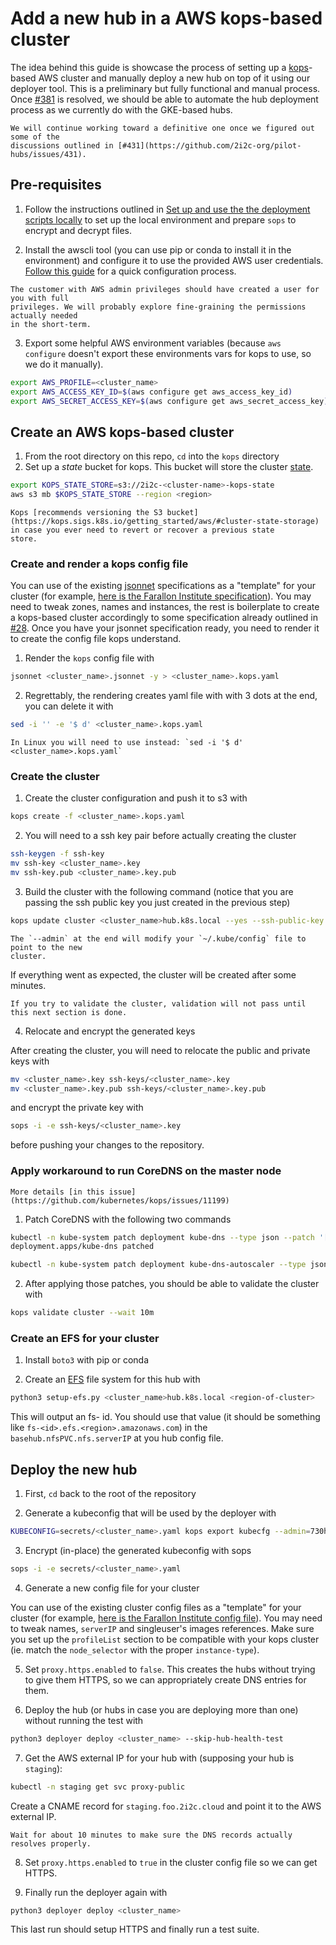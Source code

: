 # Add a new hub in a AWS kops-based cluster

The idea behind this guide is showcase the process of setting up a 
[kops](https://kops.sigs.k8s.io/getting_started/aws/)-based AWS
cluster and manually deploy a new hub on top of it using our deployer tool.
This is a preliminary but fully functional and manual process. Once
[#381](https://github.com/2i2c-org/pilot-hubs/issues/381) is resolved, we should be able
to automate the hub deployment process as we currently do with the GKE-based hubs.

```{note}
We will continue working toward a definitive one once we figured out some of the
discussions outlined in [#431](https://github.com/2i2c-org/pilot-hubs/issues/431).
```

## Pre-requisites

1. Follow the instructions outlined in
[Set up and use the the deployment scripts locally](./manual-deploy.md) to set up the
local environment and prepare `sops` to encrypt and decrypt files.

2. Install the awscli tool (you can use pip or conda to install it in the environment)
and configure it to use the provided AWS user credentials. [Follow this guide](https://docs.aws.amazon.com/cli/latest/userguide/cli-configure-quickstart.html#cli-configure-quickstart-config)
for a quick configuration process.

```{note}
The customer with AWS admin privileges should have created a user for you with full
privileges. We will probably explore fine-graining the permissions actually needed
in the short-term.
```

3. Export some helpful AWS environment variables (because `aws configure` doesn't export
these environments vars for kops to use, so we do it manually).

```bash
export AWS_PROFILE=<cluster_name>
export AWS_ACCESS_KEY_ID=$(aws configure get aws_access_key_id)
export AWS_SECRET_ACCESS_KEY=$(aws configure get aws_secret_access_key)
```

## Create an AWS kops-based cluster

1. From the root directory on this repo, `cd` into the `kops` directory
2. Set up a *state* bucket for kops. This bucket will store the cluster
[state](https://kops.sigs.k8s.io/state/).

``` bash
export KOPS_STATE_STORE=s3://2i2c-<cluster-name>-kops-state
aws s3 mb $KOPS_STATE_STORE --region <region>
```

```{note}
Kops [recommends versioning the S3 bucket](https://kops.sigs.k8s.io/getting_started/aws/#cluster-state-storage) in case you ever need to revert or recover a previous state
store.
```

### Create and render a kops config file

You can use 
of the existing [jsonnet](https://jsonnet.org/) specifications as a "template" for your cluster (for example, [here is the Farallon Institute specification](https://github.com/2i2c-org/pilot-hubs/blob/master/kops/farallon.jsonnet)).
You may need to tweak zones, names and instances, the rest is boilerplate to create a
kops-based cluster accordingly to some specification already outlined in 
[#28](https://github.com/2i2c-org/pangeo-hubs/issues/28). Once you have your jsonnet
specification ready, you need to render it to create the config file kops understand.

1. Render the `kops` config file with

```bash
jsonnet <cluster_name>.jsonnet -y > <cluster_name>.kops.yaml
```

2. Regrettably, the rendering creates yaml file with with 3 dots at the end, you can 
delete it with

```bash
sed -i '' -e '$ d' <cluster_name>.kops.yaml
```

```{note}
In Linux you will need to use instead: `sed -i '$ d' <cluster_name>.kops.yaml`
```

### Create the cluster

1. Create the cluster configuration and push it to s3 with

```bash
kops create -f <cluster_name>.kops.yaml
```

2. You will need to a ssh key pair before actually creating the cluster

```bash
ssh-keygen -f ssh-key
mv ssh-key <cluster_name>.key
mv ssh-key.pub <cluster_name>.key.pub
```

3. Build the cluster with the following command (notice that you are passing the ssh public key you just 
created in the previous step)

```bash
kops update cluster <cluster_name>hub.k8s.local --yes --ssh-public-key <cluster_name>.key.pub --admin
```

```{note}
The `--admin` at the end will modify your `~/.kube/config` file to point to the new 
cluster.
```

If everything went as expected, the cluster will be created after some minutes.

```{note}
If you try to validate the cluster, validation will not pass until this next section is done.
```

4. Relocate and encrypt the generated keys

After creating the cluster, you will need to relocate the public and private keys with

```bash
mv <cluster_name>.key ssh-keys/<cluster_name>.key
mv <cluster_name>.key.pub ssh-keys/<cluster_name>.key.pub
```

and encrypt the private key with

```bash
sops -i -e ssh-keys/<cluster_name>.key
```

before pushing your changes to the repository.

### Apply workaround to run CoreDNS on the master node

```{seealso}
More details [in this issue](https://github.com/kubernetes/kops/issues/11199)
```

1. Patch CoreDNS with the following two commands

```bash
kubectl -n kube-system patch deployment kube-dns --type json --patch '[{"op": "add", "path": "/spec/template/spec/tolerations", "value": [{"key": "node-role.kubernetes.io/master", "effect": "NoSchedule"}]}]'
deployment.apps/kube-dns patched

kubectl -n kube-system patch deployment kube-dns-autoscaler --type json --patch '[{"op": "add", "path": "/spec/template/spec/tolerations", "value": [{"key": "node-role.kubernetes.io/master", "effect": "NoSchedule"}]}]'
```

2. After applying those patches, you should be able to validate the cluster with

```bash
kops validate cluster --wait 10m
```

### Create an EFS for your cluster

1. Install `boto3` with pip or conda

2. Create an [EFS](https://aws.amazon.com/efs/) file system for this hub with

```bash
python3 setup-efs.py <cluster_name>hub.k8s.local <region-of-cluster>
```

This will output an fs-<xxxxxxxx> id. You should use that value 
(it should be something like `fs-<id>.efs.<region>.amazonaws.com`) in
the `basehub.nfsPVC.nfs.serverIP` at you hub config file. 

## Deploy the new hub

1. First, `cd` back to the root of the repository

2. Generate a kubeconfig that will be used by the deployer with

```bash
KUBECONFIG=secrets/<cluster_name>.yaml kops export kubecfg --admin=730h <cluster_name>hub.k8s.local
```

3. Encrypt (in-place) the generated kubeconfig with sops

```bash
sops -i -e secrets/<cluster_name>.yaml
```

4. Generate a new config file for your cluster

You can use of the existing cluster config files as a "template" for your cluster (for example, [here is the Farallon Institute config file](https://github.com/2i2c-org/pilot-hubs/blob/master/config/hubs/farallon.cluster.yaml)).
You may need to tweak names, `serverIP` and singleuser's images references. Make sure 
you set up the `profileList` section to be compatible with your kops cluster (ie. match 
the `node_selector` with the proper `instance-type`).

5. Set `proxy.https.enabled` to `false`. This creates the hubs without trying to give 
them HTTPS, so we can appropriately create DNS entries for them.

6. Deploy the hub (or hubs in case you are deploying more than one) without running the
test with

```bash
python3 deployer deploy <cluster_name> --skip-hub-health-test
```

7. Get the AWS external IP for your hub with (supposing your hub is `staging`):

```bash
kubectl -n staging get svc proxy-public
```

Create a CNAME record for `staging.foo.2i2c.cloud` and point it to the AWS external IP.


```{note}
Wait for about 10 minutes to make sure the DNS records actually resolves properly.
```

8. Set `proxy.https.enabled` to `true` in the cluster config file so we can get HTTPS.

9. Finally run the deployer again with 

```bash
python3 deployer deploy <cluster_name>
```

This last run should setup HTTPS and finally run a test suite.

